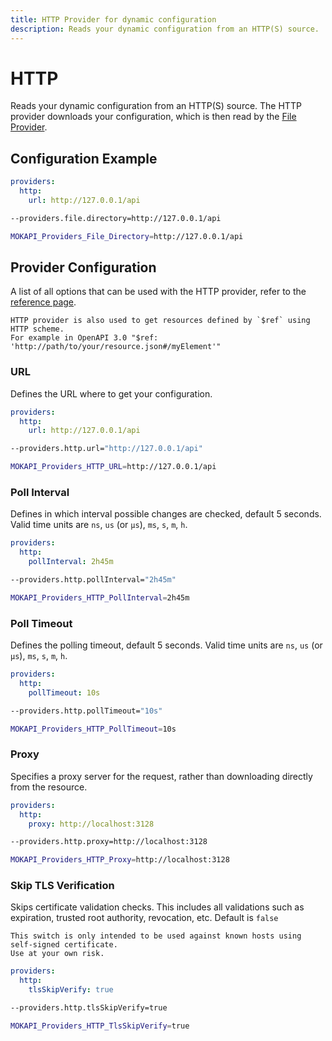 ```yaml
---
title: HTTP Provider for dynamic configuration
description: Reads your dynamic configuration from an HTTP(S) source.
---
```

# HTTP

Reads your dynamic configuration from an HTTP(S) source. The HTTP provider downloads your
configuration, which is then read by the [File Provider](/docs/configuration/providers/file.md).

## Configuration Example

```yaml tab=File (YAML)
providers:
  http:
    url: http://127.0.0.1/api
```
```bash tab=CLI
--providers.file.directory=http://127.0.0.1/api
```
```bash tab=Env
MOKAPI_Providers_File_Directory=http://127.0.0.1/api
```

## Provider Configuration

A list of all options that can be used with the HTTP provider, refer to
the [reference page](/docs/configuration/reference.md).

``` box=tip
HTTP provider is also used to get resources defined by `$ref` using HTTP scheme.
For example in OpenAPI 3.0 "$ref: 'http://path/to/your/resource.json#/myElement'"
```

### URL
Defines the URL where to get your configuration.

```yaml tab=File (YAML)
providers:
  http:
    url: http://127.0.0.1/api
```
```bash tab=CLI
--providers.http.url="http://127.0.0.1/api"
```
```bash tab=Env
MOKAPI_Providers_HTTP_URL=http://127.0.0.1/api
```

### Poll Interval
Defines in which interval possible changes are checked, default 5 seconds. 
Valid time units are `ns`, `us` (or `µs`), `ms`, `s`, `m`, `h`.

```yaml tab=File (YAML)
providers:
  http:
    pollInterval: 2h45m
```
```bash tab=CLI
--providers.http.pollInterval="2h45m"
```
```bash tab=Env
MOKAPI_Providers_HTTP_PollInterval=2h45m
```

### Poll Timeout
Defines the polling timeout, default 5 seconds.
Valid time units are `ns`, `us` (or `µs`), `ms`, `s`, `m`, `h`.

```yaml tab=File (YAML)
providers:
  http:
    pollTimeout: 10s
```
```bash tab=CLI
--providers.http.pollTimeout="10s"
```
```bash tab=Env
MOKAPI_Providers_HTTP_PollTimeout=10s
```

### Proxy
Specifies a proxy server for the request, rather than downloading directly from the
resource.

```yaml tab=File (YAML)
providers:
  http:
    proxy: http://localhost:3128
```
```bash tab=CLI
--providers.http.proxy=http://localhost:3128
```
```bash tab=Env
MOKAPI_Providers_HTTP_Proxy=http://localhost:3128
```

### Skip TLS Verification
Skips certificate validation checks. This includes all validations such as expiration,
trusted root authority, revocation, etc. Default is `false`

``` box=warning
This switch is only intended to be used against known hosts using self-signed certificate.
Use at your own risk.
```

```yaml tab=File (YAML)
providers:
  http:
    tlsSkipVerify: true
```
```bash tab=CLI
--providers.http.tlsSkipVerify=true
```
```bash tab=Env
MOKAPI_Providers_HTTP_TlsSkipVerify=true
```